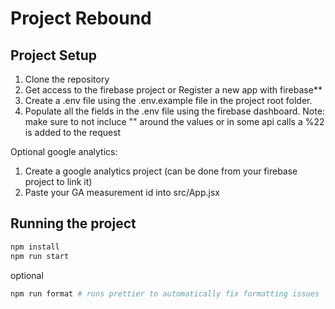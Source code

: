 # Project Rebound

## Project Setup

1. Clone the repository
2. Get access to the firebase project or Register a new app with firebase\*\*
3. Create a .env file using the .env.example file in the project root folder.
4. Populate all the fields in the .env file using the firebase dashboard.
   Note: make sure to not incluce "" around the values or in some api calls a %22 is added to the request

Optional google analytics:

1. Create a google analytics project (can be done from your firebase project to link it)
2. Paste your GA measurement id into src/App.jsx

## Running the project

```bash
npm install
npm run start
```

optional

```bash
npm run format # runs prettier to automatically fix formatting issues
```
